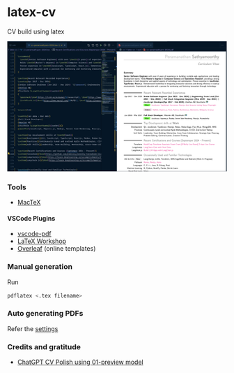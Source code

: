 # latex-cv

CV build using latex

![CV using Latex](images/latex-cv2.png)

### Tools

- [MacTeX](https://tug.org/mactex/)

#### VSCode Plugins

- [vscode-pdf](https://marketplace.visualstudio.com/items?itemName=tomoki1207.pdf)
- [LaTeX Workshop](https://marketplace.visualstudio.com/items?itemName=James-Yu.latex-workshop)
- [Overleaf](https://marketplace.visualstudio.com/items?itemName=iamhyc.overleaf-workshop) (online templates)

### Manual generation

Run

```sh
pdflatex <.tex filename>
```

### Auto generating PDFs

Refer the [settings](vscode/settings.json)

### Credits and gratitude

- [ChatGPT CV Polish using 01-preview model](https://chatgpt.com/share/670684ae-8d00-8005-86fd-fe9c6c6ff779)
